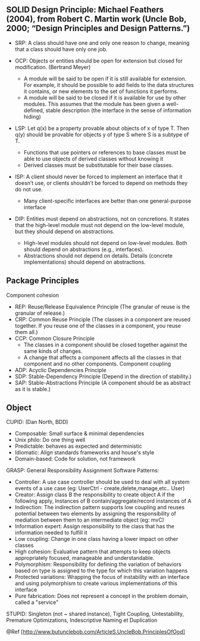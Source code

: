 ## SOLID Design Principle: Michael Feathers (2004), from Robert C. Martin work (Uncle Bob, 2000; “Design Principles and Design Patterns.”)   
* SRP: A class should have one and only one reason to change, meaning that a class should have only one job.  
* OCP: Objects or entities should be open for extension but closed for modification. (Bertrand Meyer)
  - A module will be said to be open if it is still available for extension. For example, it should be possible to add fields to the data structures it contains, or new elements to the set of functions it performs.
  - A module will be said to be closed if it is available for use by other modules. This assumes that the module has been given a well-defined, stable description (the interface in the sense of information hiding)

* LSP: Let q(x) be a property provable about objects of x of type T. Then q(y) should be provable for objects y of type S where S is a subtype of T.  
  - Functions that use pointers or references to base classes must be able to use objects of derived classes without knowing it
  - Derived classes must be substitutable for their base classes.
* ISP: A client should never be forced to implement an interface that it doesn’t use, or clients shouldn’t be forced to depend on methods they do not use.  
  - Many client-specific interfaces are better than one general-purpose interface
* DIP: Entities must depend on abstractions, not on concretions. It states that the high-level module must not depend on the low-level module, but they should depend on abstractions.
  - High-level modules should not depend on low-level modules. Both should depend on abstractions (e.g., interfaces).
  - Abstractions should not depend on details. Details (concrete implementations) should depend on abstractions.

## Package Principles   
Component cohesion
- REP: Reuse/Release Equivalence Principle (The granular of reuse is the granular of release.)
- CRP: Common Reuse Principle (The classes in a component are reused together. If you reuse one of the classes in a component, you reuse them all.)
- CCP: Common Closure Principle 
  * The classes in a component should be closed together against the same kinds of changes. 
  * A change that affects a component affects all the classes in that component and no other components.
Component coupling
- ADP: Acyclic Dependencies Principle
- SDP: Stable-Dependency Principle (Depend in the direction of stability.)
- SAP: Stable-Abstractions Principle (A component should be as abstract as it is stable.)

## Object
CUPID: (Dan North, BDD)   
* Composable: Small surface & minimal dependencies    
* Unix philo: Do one thing well   
* Predictable: behaves as expected and deterministic  
* Idiomatic: Align standards frameworks and house's style    
* Domain-based: Code for solution, not framework    

GRASP: General Responsibility Assignment Software Patterns: 
- Controller: A use case controller should be used to deal with all system events of a use case (eg: UserCtrl - create,delete,manage,etc.. User) 
- Creator: Assign class B the responsibility to create object A if the following apply, Instances of B contain/aggregate/record instances of A
- Indirection: The indirection pattern supports low coupling and reuses potential between two elements by assigning the responsibility of mediation between them to an intermediate object (eg: mvC)
- Information expert: Assign responsibility to the class that has the information needed to fulfill it
- Low coupling: Change in one class having a lower impact on other classes
- High cohesion: Evaluative pattern that attempts to keep objects appropriately focused, manageable and understandable.
- Polymorphism: Responsibility for defining the variation of behaviors based on type is assigned to the type for which this variation happens
- Protected variations: Wrapping the focus of instability with an interface and using polymorphism to create various implementations of this interface
- Pure fabrication: Does not represent a concept in the problem domain, called a "service"

STUPID: Singleton (not ~ shared instance), Tight Coupling, Untestability, Premature Optimizations, Indescriptive Naming et Duplication

@Ref
[http://www.butunclebob.com/ArticleS.UncleBob.PrinciplesOfOod]
